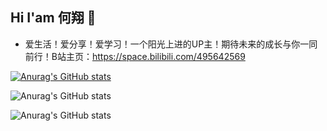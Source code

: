 ## Hi I'am 何翔 👋

- 爱生活！爱分享！爱学习！一个阳光上进的UP主！期待未来的成长与你一同前行！B站主页：https://space.bilibili.com/495642569

<!--
**He-Xiang-best/He-Xiang-best** is a ✨ _special_ ✨ repository because its `README.md` (this file) appears on your GitHub profile.

Here are some ideas to get you started:

- 🔭 I’m currently working on ...
- 🌱 I’m currently learning ...
- 👯 I’m looking to collaborate on ...
- 🤔 I’m looking for help with ...
- 💬 Ask me about ...
- 📫 How to reach me: ...
- 😄 Pronouns: ...
- ⚡ Fun fact: ...
-->

[![Anurag's GitHub stats](https://github-readme-stats.vercel.app/api?username=He-Xiang-best)](https://github.com/anuraghazra/github-readme-stats)

![Anurag's GitHub stats](https://github-readme-stats.vercel.app/api?username=He-Xiang-best&show_icons=true)

![Anurag's GitHub stats](https://github-readme-stats.vercel.app/api?username=He-Xiang-best&show_icons=true&theme=highcontrast)
